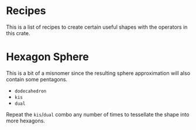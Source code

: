 # Recipes

This is a list of recipes to create certain useful shapes with the operators in this crate.

# Hexagon Sphere

This is a bit of a misnomer since the resulting sphere approximation will also contain some pentagons.
* `dodecahedron`
* `kis`
* `dual`

Repeat the `kis`/`dual` combo any number of times to tessellate the shape into more hexagons.
